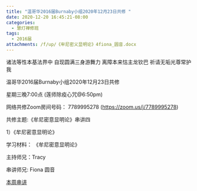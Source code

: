 ```yaml
---
title: "温哥华2016届Burnaby小组2020年12月23日共修 "
date: 2020-12-20 16:45:21-08:00
categories:
  - 慧灯禅修班
tags:
  - 2016届
attachments: /f/up/《牟尼密义显明论》4fiona_圆音.docx
---
```

诸法等性本基法界中 自现圆满三身游舞力 离障本来怙主龙钦巴 祈请无垢光尊常护我

温哥华2016届Burnaby小组2020年12月23日共修 

星期三晚7:00点 (莲师除疫心咒@6:50pm)

网络共修Zoom房间号码： 7789995278 (<https://zoom.us/j/7789995278>)

共修主题:《牟尼密意显明论》串讲四
 

1）《牟尼密意显明论》


学习材料：
《牟尼密意显明论》



主持师兄：Tracy

串讲师兄: Fiona 圆音

[本周串讲](/f/up/《牟尼密义显明论》4fiona_圆音.docx)